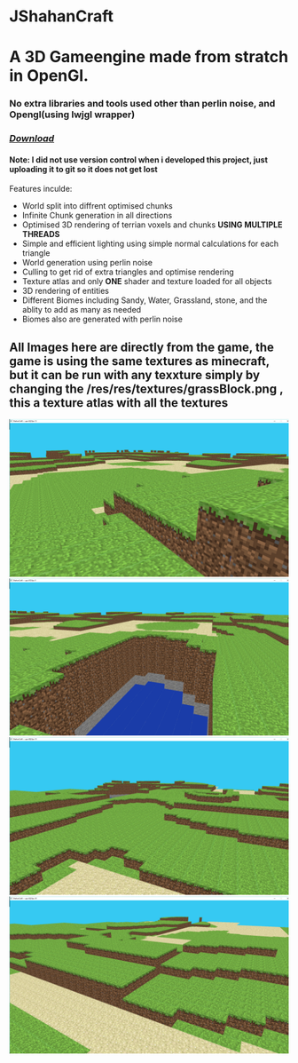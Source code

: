 # JShahanCraft

# A 3D Gameengine made from stratch in OpenGl.
### **No extra libraries and tools used other than perlin noise, and Opengl(using lwjgl wrapper)**
###  [*Download*](https://github.com/shahanneda/JShahanCraft/releases/download/v0.1/JShahanCraft.jar) 

#### **Note: I did not use version control when i developed this project, just uploading it to git so it does not get lost**
Features inculde: 

* World split into diffrent optimised chunks
* Infinite Chunk generation in all directions
* Optimised 3D rendering of terrian voxels and chunks **USING MULTIPLE THREADS**
* Simple and efficient lighting using simple normal calculations for each triangle
* World generation using perlin noise
* Culling to get rid of extra triangles and optimise rendering
* Texture atlas and only **ONE** shader and texture loaded for all objects
* 3D rendering of entities
* Different Biomes including Sandy, Water, Grassland, stone, and the ablity to add as many as needed 
* Biomes also are generated with perlin noise

## All Images here are directly from the game, the game is using the same textures as minecraft, but it can be run with any texxture simply by changing the /res/res/textures/grassBlock.png , this a texture atlas with all the textures



![image](https://github.com/shahanneda/JShahanCraft/raw/master/ShahanCraftImages/11.png )
![image](https://github.com/shahanneda/JShahanCraft/raw/master/ShahanCraftImages/9.png )
![image](https://github.com/shahanneda/JShahanCraft/raw/master/ShahanCraftImages/2.png )
![image](https://github.com/shahanneda/JShahanCraft/raw/master/ShahanCraftImages/3.png )
